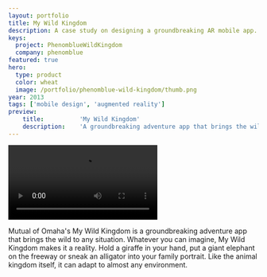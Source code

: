 ```yaml
---
layout: portfolio
title: My Wild Kingdom
description: A case study on designing a groundbreaking AR mobile app.
keys:
  project: PhenomblueWildKingdom
  company: phenomblue
featured: true
hero:
  type: product
  color: wheat
  image: /portfolio/phenomblue-wild-kingdom/thumb.png
year: 2013
tags: ['mobile design', 'augmented reality']
preview:
    title:          'My Wild Kingdom'
    description:    'A groundbreaking adventure app that brings the wild to any situation.'
---
```


<Video src="https://www.youtube.com/embed/HoZxKh5Q3CY"></Video>

Mutual of Omaha's My Wild Kingdom is a groundbreaking adventure app that brings the wild to any situation. Whatever you can imagine, My Wild Kingdom makes it a reality. Hold a giraffe in your hand, put a giant elephant on the freeway or sneak an alligator into your family portrait. Like the animal kingdom itself, it can adapt to almost any environment.
